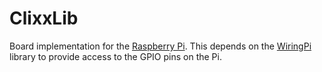 ClixxLib
========

Board implementation for the [Raspberry Pi](http://www.raspberrypi.org/). This
depends on the [WiringPi](http://wiringpi.com/) library to provide access to
the GPIO pins on the Pi.
